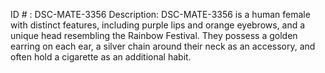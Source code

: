 ID # : DSC-MATE-3356
Description: DSC-MATE-3356 is a human female with distinct features, including purple lips and orange eyebrows, and a unique head resembling the Rainbow Festival. They possess a golden earring on each ear, a silver chain around their neck as an accessory, and often hold a cigarette as an additional habit.